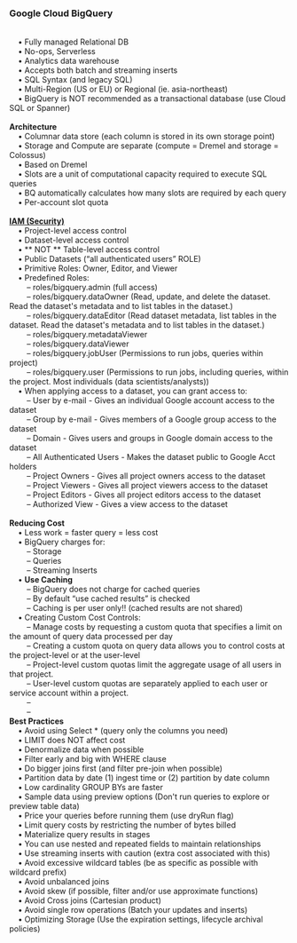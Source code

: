 <h3>Google Cloud BigQuery</h3>

<br>&nbsp;&nbsp;&nbsp;&nbsp;&bull;&nbsp;Fully managed Relational DB
<br>&nbsp;&nbsp;&nbsp;&nbsp;&bull;&nbsp;No-ops, Serverless
<br>&nbsp;&nbsp;&nbsp;&nbsp;&bull;&nbsp;Analytics data warehouse
<br>&nbsp;&nbsp;&nbsp;&nbsp;&bull;&nbsp;Accepts both batch and streaming inserts
<br>&nbsp;&nbsp;&nbsp;&nbsp;&bull;&nbsp;SQL Syntax (and legacy SQL)
<br>&nbsp;&nbsp;&nbsp;&nbsp;&bull;&nbsp;Multi-Region (US or EU) or Regional (ie. asia-northeast)
<br>&nbsp;&nbsp;&nbsp;&nbsp;&bull;&nbsp;BigQuery is NOT recommended as a transactional database (use Cloud SQL or Spanner)
<br>
<br><b>Architecture</b>
<br>&nbsp;&nbsp;&nbsp;&nbsp;&bull;&nbsp;Columnar data store (each column is stored in its own storage point)
<br>&nbsp;&nbsp;&nbsp;&nbsp;&bull;&nbsp;Storage and Compute are separate (compute = Dremel and storage = Colossus)
<br>&nbsp;&nbsp;&nbsp;&nbsp;&bull;&nbsp;Based on Dremel
<br>&nbsp;&nbsp;&nbsp;&nbsp;&bull;&nbsp;Slots are a unit of computational capacity required to execute SQL queries
<br>&nbsp;&nbsp;&nbsp;&nbsp;&bull;&nbsp;BQ automatically calculates how many slots are required by each query
<br>&nbsp;&nbsp;&nbsp;&nbsp;&bull;&nbsp;Per-account slot quota
<br>
<br><b><a href="https://cloud.google.com/bigquery/docs/access-control">IAM (Security)</a></b>
<br>&nbsp;&nbsp;&nbsp;&nbsp;&bull;&nbsp;Project-level access control
<br>&nbsp;&nbsp;&nbsp;&nbsp;&bull;&nbsp;Dataset-level access control
<br>&nbsp;&nbsp;&nbsp;&nbsp;&bull;&nbsp;** NOT ** Table-level access control
<br>&nbsp;&nbsp;&nbsp;&nbsp;&bull;&nbsp;Public Datasets (“all authenticated users” ROLE)
<br>&nbsp;&nbsp;&nbsp;&nbsp;&bull;&nbsp;Primitive Roles: Owner, Editor, and Viewer
<br>&nbsp;&nbsp;&nbsp;&nbsp;&bull;&nbsp;Predefined Roles:
<br>&nbsp;&nbsp;&nbsp;&nbsp;&nbsp;&nbsp;&nbsp;&nbsp;&ndash;&nbsp;roles/bigquery.admin (full access)
<br>&nbsp;&nbsp;&nbsp;&nbsp;&nbsp;&nbsp;&nbsp;&nbsp;&ndash;&nbsp;roles/bigquery.dataOwner (Read, update, and delete the dataset. Read the dataset's metadata and to list tables in the dataset.)
<br>&nbsp;&nbsp;&nbsp;&nbsp;&nbsp;&nbsp;&nbsp;&nbsp;&ndash;&nbsp;roles/bigquery.dataEditor (Read dataset metadata, list tables in the dataset. Read the dataset's metadata and to list tables in the dataset.)
<br>&nbsp;&nbsp;&nbsp;&nbsp;&nbsp;&nbsp;&nbsp;&nbsp;&ndash;&nbsp;roles/bigquery.metadataViewer
<br>&nbsp;&nbsp;&nbsp;&nbsp;&nbsp;&nbsp;&nbsp;&nbsp;&ndash;&nbsp;roles/bigquery.dataViewer
<br>&nbsp;&nbsp;&nbsp;&nbsp;&nbsp;&nbsp;&nbsp;&nbsp;&ndash;&nbsp;roles/bigquery.jobUser (Permissions to run jobs, queries within project)
<br>&nbsp;&nbsp;&nbsp;&nbsp;&nbsp;&nbsp;&nbsp;&nbsp;&ndash;&nbsp;roles/bigquery.user (Permissions to run jobs, including queries, within the project. Most individuals (data scientists/analysts))
<br>&nbsp;&nbsp;&nbsp;&nbsp;&bull;&nbsp;When applying access to a dataset, you can grant access to:
<br>&nbsp;&nbsp;&nbsp;&nbsp;&nbsp;&nbsp;&nbsp;&nbsp;&ndash;&nbsp;User by e-mail - Gives an individual Google account access to the dataset
<br>&nbsp;&nbsp;&nbsp;&nbsp;&nbsp;&nbsp;&nbsp;&nbsp;&ndash;&nbsp;Group by e-mail - Gives members of a Google group access to the dataset
<br>&nbsp;&nbsp;&nbsp;&nbsp;&nbsp;&nbsp;&nbsp;&nbsp;&ndash;&nbsp;Domain - Gives users and groups in Google domain access to the dataset
<br>&nbsp;&nbsp;&nbsp;&nbsp;&nbsp;&nbsp;&nbsp;&nbsp;&ndash;&nbsp;All Authenticated Users - Makes the dataset public to Google Acct holders
<br>&nbsp;&nbsp;&nbsp;&nbsp;&nbsp;&nbsp;&nbsp;&nbsp;&ndash;&nbsp;Project Owners - Gives all project owners access to the dataset
<br>&nbsp;&nbsp;&nbsp;&nbsp;&nbsp;&nbsp;&nbsp;&nbsp;&ndash;&nbsp;Project Viewers - Gives all project viewers access to the dataset
<br>&nbsp;&nbsp;&nbsp;&nbsp;&nbsp;&nbsp;&nbsp;&nbsp;&ndash;&nbsp;Project Editors - Gives all project editors access to the dataset
<br>&nbsp;&nbsp;&nbsp;&nbsp;&nbsp;&nbsp;&nbsp;&nbsp;&ndash;&nbsp;Authorized View - Gives a view access to the dataset
<br>
<br><b>Reducing Cost</b>
<br>&nbsp;&nbsp;&nbsp;&nbsp;&bull;&nbsp;Less work = faster query = less cost
<br>&nbsp;&nbsp;&nbsp;&nbsp;&bull;&nbsp;BigQuery charges for:
<br>&nbsp;&nbsp;&nbsp;&nbsp;&nbsp;&nbsp;&nbsp;&nbsp;&ndash;&nbsp;Storage
<br>&nbsp;&nbsp;&nbsp;&nbsp;&nbsp;&nbsp;&nbsp;&nbsp;&ndash;&nbsp;Queries
<br>&nbsp;&nbsp;&nbsp;&nbsp;&nbsp;&nbsp;&nbsp;&nbsp;&ndash;&nbsp;Streaming Inserts
<br>&nbsp;&nbsp;&nbsp;&nbsp;&bull;&nbsp;<b>Use Caching</b>
<br>&nbsp;&nbsp;&nbsp;&nbsp;&nbsp;&nbsp;&nbsp;&nbsp;&ndash;&nbsp;BigQuery does not charge for cached queries
<br>&nbsp;&nbsp;&nbsp;&nbsp;&nbsp;&nbsp;&nbsp;&nbsp;&ndash;&nbsp;By default “use cached results” is checked
<br>&nbsp;&nbsp;&nbsp;&nbsp;&nbsp;&nbsp;&nbsp;&nbsp;&ndash;&nbsp;Caching is per user only!! (cached results are not shared)
<br>&nbsp;&nbsp;&nbsp;&nbsp;&bull;&nbsp;Creating Custom Cost Controls:
<br>&nbsp;&nbsp;&nbsp;&nbsp;&nbsp;&nbsp;&nbsp;&nbsp;&ndash;&nbsp;Manage costs by requesting a custom quota that specifies a limit on the amount of query data processed per day
<br>&nbsp;&nbsp;&nbsp;&nbsp;&nbsp;&nbsp;&nbsp;&nbsp;&ndash;&nbsp;Creating a custom quota on query data allows you to control costs at the project-level or at the user-level
<br>&nbsp;&nbsp;&nbsp;&nbsp;&nbsp;&nbsp;&nbsp;&nbsp;&ndash;&nbsp;Project-level custom quotas limit the aggregate usage of all users in that project.
<br>&nbsp;&nbsp;&nbsp;&nbsp;&nbsp;&nbsp;&nbsp;&nbsp;&ndash;&nbsp;User-level custom quotas are separately applied to each user or service account within a project.
<br>&nbsp;&nbsp;&nbsp;&nbsp;&nbsp;&nbsp;&nbsp;&nbsp;&ndash;&nbsp;
<br>&nbsp;&nbsp;&nbsp;&nbsp;&nbsp;&nbsp;&nbsp;&nbsp;&ndash;&nbsp;
<br><b>Best Practices</b>
<br>&nbsp;&nbsp;&nbsp;&nbsp;&bull;&nbsp;Avoid using Select * (query only the columns you need)
<br>&nbsp;&nbsp;&nbsp;&nbsp;&bull;&nbsp;LIMIT does NOT affect cost
<br>&nbsp;&nbsp;&nbsp;&nbsp;&bull;&nbsp;Denormalize data when possible
<br>&nbsp;&nbsp;&nbsp;&nbsp;&bull;&nbsp;Filter early and big with WHERE clause
<br>&nbsp;&nbsp;&nbsp;&nbsp;&bull;&nbsp;Do bigger joins first (and filter pre-join when possible)
<br>&nbsp;&nbsp;&nbsp;&nbsp;&bull;&nbsp;Partition data by date (1) ingest time or (2) partition by date column
<br>&nbsp;&nbsp;&nbsp;&nbsp;&bull;&nbsp;Low cardinality GROUP BYs are faster
<br>&nbsp;&nbsp;&nbsp;&nbsp;&bull;&nbsp;Sample data using preview options (Don't run queries to explore or preview table data)
<br>&nbsp;&nbsp;&nbsp;&nbsp;&bull;&nbsp;Price your queries before running them (use dryRun flag)
<br>&nbsp;&nbsp;&nbsp;&nbsp;&bull;&nbsp;Limit query costs by restricting the number of bytes billed
<br>&nbsp;&nbsp;&nbsp;&nbsp;&bull;&nbsp;Materialize query results in stages
<br>&nbsp;&nbsp;&nbsp;&nbsp;&bull;&nbsp;You can use nested and repeated fields to maintain relationships
<br>&nbsp;&nbsp;&nbsp;&nbsp;&bull;&nbsp;Use streaming inserts with caution  (extra cost associated with this)
<br>&nbsp;&nbsp;&nbsp;&nbsp;&bull;&nbsp;Avoid excessive wildcard tables (be as specific as possible with wildcard prefix)
<br>&nbsp;&nbsp;&nbsp;&nbsp;&bull;&nbsp;Avoid unbalanced joins
<br>&nbsp;&nbsp;&nbsp;&nbsp;&bull;&nbsp;Avoid skew (if possible, filter and/or use approximate functions)
<br>&nbsp;&nbsp;&nbsp;&nbsp;&bull;&nbsp;Avoid Cross joins (Cartesian product)
<br>&nbsp;&nbsp;&nbsp;&nbsp;&bull;&nbsp;Avoid single row operations (Batch your updates and inserts)
<br>&nbsp;&nbsp;&nbsp;&nbsp;&bull;&nbsp;Optimizing Storage (Use the expiration settings, lifecycle archival policies)
<br>
<br>

